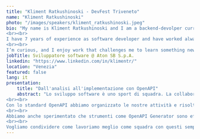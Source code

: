 ```yaml
---
title: "Kliment Ratkushinoski - DevFest Triveneto"
name: "Kliment Ratkushinoski"
photo: "/images/speakers/kliment_ratkushinoski.jpeg"
bio: "My name is Kliment Ratkushinoski and I am a backend-devolper currently living in Padua, Italy. I have a degree in engineering from the University of Padua.
<br><br>
I have 7 years of experience as software developer and have worked always in medium-sized companies. I usually develop in Java, but in the last year I have also started using Kotlin.
<br><br>
I’m curious, and I enjoy work that challenges me to learn something new and stretch in a different direction. I love building things."
jobTitle: Sviluppatore software @ Aton SB S.p.A.
linkedin: "https://www.linkedin.com/in/klimentr/"
location: "Venezia"
featured: false
lang: it
presentation:
    title: "Dall'analisi all'implementazione con OpenAPI"
    abstract: "Lo sviluppo software è uno sport di squadra. La collaborazione è fondamentale e significa essere in grado di lavorare insieme contemporaneamente, con la sicurezza che il proprio codice funzioni insieme a quello degli altri. Quando l'applicazione è costituita da diverse parti, per esempio servizi, frontend e app, definire una buona API è fondamentale affinché i componenti scritti da ciascun team si combinino efficacemente tra loro, anche quando alcuni di essi ancora non esistono; in questo modo ogni team può tenere il proprio ritmo senza essere un ostacolo per gli altri.
<br><br>
Con lo standard OpenAPI abbiamo organizzato le nostre attività e risolto questo tipo di problemi, permettendo ai nostri team di lavorare efficacemente, in modo asincrono, e far sì che i pezzi del puzzle combacino a formare un'immagine unita.
<br><br>
Abbiamo anche sperimentato che strumenti come OpenAPI Generator sono efficaci per ottenere codice facile da integrare, testare e personalizzare.
<br><br>
Vogliamo condividere come lavoriamo meglio come squadra con questi semplici strumenti che potete facilmente adattare alle vostre esigenze."
---
```

